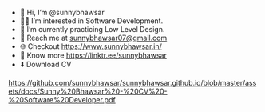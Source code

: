 - 👋 Hi, I’m @sunnybhawsar
- 👨‍💻 I’m interested in Software Development.
- 🌱 I’m currently practicing Low Level Design.
- 📧 Reach me at  sunnybhawsar07@gmail.com
- 🌐 Checkout  https://www.sunnybhawsar.in/
- 🌲 Know more  https://linktr.ee/sunnybhawsar
- ⬇️ Download CV

https://github.com/sunnybhawsar/sunnybhawsar.github.io/blob/master/assets/docs/Sunny%20Bhawsar%20-%20CV%20-%20Software%20Developer.pdf
